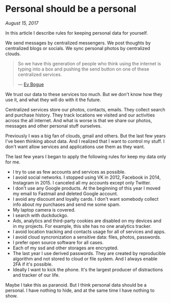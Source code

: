 # Personal should be a personal

_August 15, 2017_

In this article I describe rules for keeping personal data for yourself.

We send messages by centralized messengers. We post thoughts by centralized blogs or socials. We sync personal photos by centralized clouds.

> So we have this generation of people who think using the internet is typing
> into a box and pushing the send button on one of these centralized services.
>
> — [Ev Bogue](http://evbogue.com/distributedeverything/)

We trust our data to these services too much. But we don't know how they use it, and what they will do with it the future.

Centralized services store our photos, contacts, emails. They collect search and purchase history. They track locations we visited and our activities across the all internet. And what is worse is that we share our photos, messages and other personal stuff ourselves.

Previously I was a big fan of clouds, gmail and others. But the last few years I've been thinking about data. And I realized that I want to control my stuff. I don't want allow services and applications use them as they want.

The last few years I began to apply the following rules for keep my data only for me.

* I try to use as few accounts and services as possible.
* I avoid social networks. I stopped using VK in 2012, Facebook in 2014, Instagram in 2015. I canceled all my accounts except only Twitter.
* I don't use any Google products. At the beginning of this year I moved my email to Fastmail and deleted Google account.
* I avoid any discount and loyalty cards. I don't want somebody collect info about my purchases and send me some spam.
* My laptop camera is covered.
* I search with duckduckgo.
* Ads, analytics and third-party cookies are disabled on my devices and in my projects. For example, this site has no one analytics tracker.
* I avoid location tracking and contacts usage for all of services and apps.
* I avoid cloud syncronization a sensitive data: files, photos, passwords.
* I prefer open source software for all cases.
* Each of my ssd and other storages are encrypted.
* The last year I use derived passwords. They are created by reproducible algorithm and not stored to cloud or file system. And I always enable 2FA if it's possible.
* Ideally I want to kick the phone. It's the largest producer of distractions and tracker of our life.

Maybe I take this as paranoid. But I think personal data should be a personal. I have nothing to hide, and at the same time I have nothing to show.
